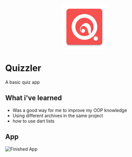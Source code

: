 
<p align = "center">
  <img src = "https://github.com/Jaofranca/Quizzler-flutter/blob/master/android/app/src/main/res/mipmap-xxhdpi/ic_launcher.png" />

# Quizzler 
A basic quiz app

## What i've learned
- Was a good way for me to improve my OOP knowledge
- Using different archives in the same project
- how to use dart lists 

## App

![Finished App](https://github.com/londonappbrewery/Images/blob/master/quizzler-demo.gif)
